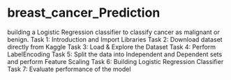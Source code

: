 # breast_cancer_Prediction

building a Logistic Regression classifier to classify cancer as malignant or benign.
Task 1: Introduction and Import Libraries
Task 2: Download dataset directly from Kaggle 
Task 3: Load & Explore the Dataset
Task 4: Perform LabelEncoding
Task 5: Split the data into Independent and Dependent sets and perform Feature Scaling
Task 6: Building Logistic Regression Classifier
Task 7: Evaluate performance of the model
